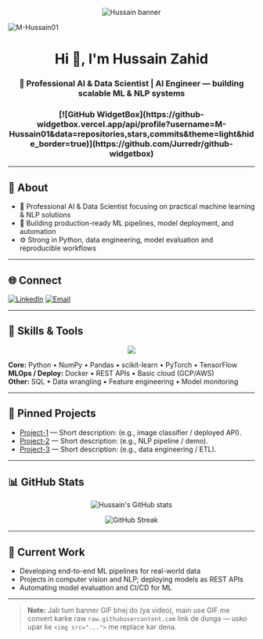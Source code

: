 <p align="center">
  <!-- Replace banner URL with your banner GIF or image when ready -->
  <img src="https://raw.githubusercontent.com/M-Hussain01/M-Hussain01/main/mybanner.gif" alt="Hussain banner" />
</p>

<p align="left">
  <img src="https://komarev.com/ghpvc/?username=M-Hussain01&label=Profile%20views&color=0e75b6&style=flat" alt="M-Hussain01" />
</p>

<h1 align="center">Hi 👋, I'm Hussain Zahid</h1>
<h3 align="center">💼 Professional AI & Data Scientist | AI Engineer — building scalable ML & NLP systems</h3>

<h3 align="center">
  [![GitHub WidgetBox](https://github-widgetbox.vercel.app/api/profile?username=M-Hussain01&data=repositories,stars,commits&theme=light&hide_border=true)](https://github.com/Jurredr/github-widgetbox)
</h3>

---

## 🔭 About
- 💼 Professional AI & Data Scientist focusing on practical machine learning & NLP solutions  
- 🔧 Building production-ready ML pipelines, model deployment, and automation  
- ⚙️ Strong in Python, data engineering, model evaluation and reproducible workflows

---

## 🌐 Connect
[![LinkedIn](https://img.shields.io/badge/LinkedIn-0077B5?logo=linkedin&logoColor=white)](https://www.linkedin.com/in/hussain-zahid-a6051a371/)
[![Email](https://img.shields.io/badge/Email-D14836?logo=gmail&logoColor=white)](mailto:m.hussainzahid01@gmail.com)

---

## 🧰 Skills & Tools
<p align="center">
  <img src="https://skillicons.dev/icons?i=python,pytorch,tensorflow,scikitlearn,numpy,pandas,jupyter,sql,docker,git,github,vscode,linux" />
</p>

**Core:** Python • NumPy • Pandas • scikit-learn • PyTorch • TensorFlow  
**MLOps / Deploy:** Docker • REST APIs • Basic cloud (GCP/AWS)  
**Other:** SQL • Data wrangling • Feature engineering • Model monitoring

---

## 🔩 Pinned Projects
- [Project-1](https://github.com/M-Hussain01/project-1) — Short description: (e.g., image classifier / deployed API).  
- [Project-2](https://github.com/M-Hussain01/project-2) — Short description: (e.g., NLP pipeline / demo).  
- [Project-3](https://github.com/M-Hussain01/project-3) — Short description: (e.g., data engineering / ETL).

---

## 📊 GitHub Stats
<p align="center">
  <img src="https://github-readme-stats.vercel.app/api?username=M-Hussain01&show_icons=true&theme=tokyonight" alt="Hussain's GitHub stats" />
</p>
<p align="center">
  <img src="https://github-readme-streak-stats.herokuapp.com/?user=M-Hussain01&theme=tokyonight" alt="GitHub Streak" />
</p>

---

## 🎯 Current Work
- Developing end-to-end ML pipelines for real-world data  
- Projects in computer vision and NLP; deploying models as REST APIs  
- Automating model evaluation and CI/CD for ML

---

> **Note:** Jab tum banner GIF bhej do (ya video), main use GIF me convert karke raw `raw.githubusercontent.com` link de dunga — usko upar ke `<img src="...">` me replace kar dena.

